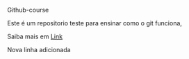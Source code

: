 Github-course



Este é um repositorio teste para ensinar como o git funciona,

Saiba mais em [Link](www.google.com)


Nova linha adicionada
